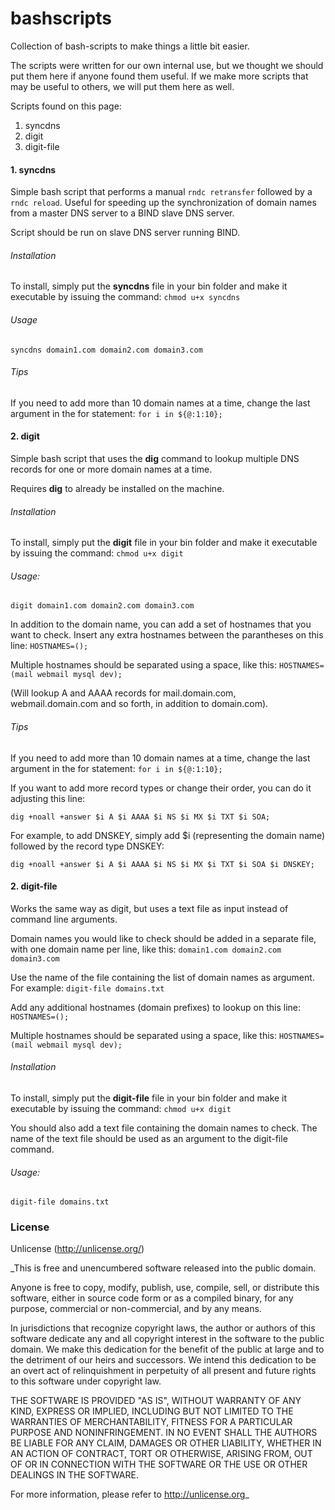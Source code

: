 # bashscripts
Collection of bash-scripts to make things a little bit easier.

The scripts were written for our own internal use, but we thought we should put them here if anyone found them useful. If we make more scripts that may be useful to others, we will put them here as well.

Scripts found on this page:
1. syncdns
2. digit
3. digit-file

#### 1. syncdns
Simple bash script that performs a manual `rndc retransfer` followed by a `rndc reload`. Useful for speeding up the synchronization of domain names from a master DNS server to a BIND slave DNS server.

Script should be run on slave DNS server running BIND.

###### Installation
To install, simply put the **syncdns** file in your bin folder and make it executable by issuing the command:
`chmod u+x syncdns`

###### Usage
`syncdns domain1.com domain2.com domain3.com`

###### Tips
If you need to add more than 10 domain names at a time, change the last argument in the for statement:
`for i in ${@:1:10};`

#### 2. digit
Simple bash script that uses the **dig** command to lookup multiple DNS records for one or more domain names at a time. 

Requires **dig** to already be installed on the machine.

###### Installation
To install, simply put the **digit** file in your bin folder and make it executable by issuing the command:
`chmod u+x digit`

###### Usage:
`digit domain1.com domain2.com domain3.com`

In addition to the domain name, you can add a set of hostnames that you want to check. Insert any extra hostnames between the parantheses on this line:
`HOSTNAMES=();`

Multiple hostnames should be separated using a space, like this:
`HOSTNAMES=(mail webmail mysql dev);`

(Will lookup A and AAAA records for mail.domain.com, webmail.domain.com and so forth, in addition to domain.com).

###### Tips
If you need to add more than 10 domain names at a time, change the last argument in the for statement:
`for i in ${@:1:10};`

If you want to add more record types or change their order, you can do it adjusting this line:

`dig +noall +answer $i A $i AAAA $i NS $i MX $i TXT $i SOA;`

For example, to add DNSKEY, simply add $i (representing the domain name) followed by the record type DNSKEY:

`dig +noall +answer $i A $i AAAA $i NS $i MX $i TXT $i SOA $i DNSKEY;`

#### 2. digit-file
Works the same way as digit, but uses a text file as input instead of command line arguments.

Domain names you would like to check should be added in a separate file, with one domain name per line, like this:
`domain1.com
domain2.com
domain3.com`

Use the name of the file containing the list of domain names as argument. For example:
`digit-file domains.txt`

Add any additional hostnames (domain prefixes) to lookup on this line:
`HOSTNAMES=();`

Multiple hostnames should be separated using a space, like this:
`HOSTNAMES=(mail webmail mysql dev);`

###### Installation
To install, simply put the **digit-file** file in your bin folder and make it executable by issuing the command:
`chmod u+x digit`

You should also add a text file containing the domain names to check. The name of the text file should be used as an argument to the digit-file command.

###### Usage:
`digit-file domains.txt`

### License
Unlicense (http://unlicense.org/)

_This is free and unencumbered software released into the public domain.

Anyone is free to copy, modify, publish, use, compile, sell, or
distribute this software, either in source code form or as a compiled
binary, for any purpose, commercial or non-commercial, and by any
means.

In jurisdictions that recognize copyright laws, the author or authors
of this software dedicate any and all copyright interest in the
software to the public domain. We make this dedication for the benefit
of the public at large and to the detriment of our heirs and
successors. We intend this dedication to be an overt act of
relinquishment in perpetuity of all present and future rights to this
software under copyright law.

THE SOFTWARE IS PROVIDED "AS IS", WITHOUT WARRANTY OF ANY KIND,
EXPRESS OR IMPLIED, INCLUDING BUT NOT LIMITED TO THE WARRANTIES OF
MERCHANTABILITY, FITNESS FOR A PARTICULAR PURPOSE AND NONINFRINGEMENT.
IN NO EVENT SHALL THE AUTHORS BE LIABLE FOR ANY CLAIM, DAMAGES OR
OTHER LIABILITY, WHETHER IN AN ACTION OF CONTRACT, TORT OR OTHERWISE,
ARISING FROM, OUT OF OR IN CONNECTION WITH THE SOFTWARE OR THE USE OR
OTHER DEALINGS IN THE SOFTWARE.

For more information, please refer to <http://unlicense.org>_
